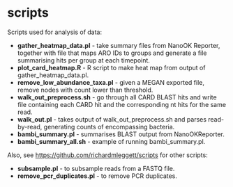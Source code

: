 scripts
=======

Scripts used for analysis of data:

* **gather_heatmap_data.pl** - take summary files from NanoOK Reporter, together with file that maps ARO IDs to groups and generate a file  summarising hits per group at each timepoint.
* **plot_card_heatmap.R** - R script to make heat map from output of gather_heatmap_data.pl.
* **remove_low_abundance_taxa.pl** - given a MEGAN exported file, remove nodes with count lower than threshold.
* **walk_out_preprocess.sh** - go through all CARD BLAST hits and write file containing each CARD hit and the corresponding nt hits for the same read.
* **walk_out.pl** - takes output of walk_out_preprocess.sh and parses read-by-read, generating counts of encompassing bacteria.
* **bambi_summary.pl** - summarises BLAST output from NanoOKReporter.
* **bambi_summary_all.sh** - example of running bambi_summary.pl.

Also, see https://github.com/richardmleggett/scripts for other scripts:

* **subsample.pl** - to subsample reads from a FASTQ file.
* **remove_pcr_duplicates.pl** - to remove PCR duplicates.

